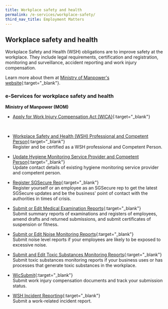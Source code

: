 ```yaml
---
title: Workplace safety and health
permalink: /e-services/workplace-safety/
third_nav_title: Employment Matters
---
```


## Workplace safety and health

Workplace Safety and Health (WSH) obligations are to improve safety at the workplace. They include legal requirements, certification and registration, monitoring and surveillance, accident reporting and work injury compensation.

Learn more about them at [Ministry of Manpower's website](https://www.mom.gov.sg/workplace-safety-and-health){:target="_blank"}.

### e-Services for workplace safety and health

**Ministry of Manpower (MOM)**

- [Apply for Work Injury Compensation Act (WICA)](https://www.mom.gov.sg/workplace-safety-and-health/work-injury-compensation){:target="_blank"}
<br>

- [Workplace Safety and Health (WSH) Professional and Competent Person](https://www.mom.gov.sg/eservices/services/registration-for-wsh-professionals-and-competent-persons){:target="_blank"}
<br>Register and be certified as a WSH professional and Competent Person.

- [Update Hygiene Monitoring Service Provider and Competent Person](https://form.gov.sg/#!/5bc03cfa91d216000f516f72){:target="_blank"}
<br>Update contact details of existing hygiene monitoring service provider and competent person.

- [Register SGSecure Rep](https://www.mom.gov.sg/eservices/services/register-sgsecure-rep){:target="_blank"}
<br>Register yourself or an employee as an SGSecure rep to get the latest SGSecure updates and be the business' point of contact with the authorities in times of crisis.

- [Submit or Edit Medical Examination Reports](https://www.mom.gov.sg/eservices/services/submit-and-manage-medical-examinations-reports){:target="_blank"}
<br>Submit summary reports of examinations and registers of employees, amend drafts and returned submissions, and submit certificates of suspension or fitness.

- [Submit or Edit Noise Monitoring Reports](https://www.mom.gov.sg/eservices/services/submit-and-manage-noise-monitoring-reports){:target="_blank"}
<br>Submit noise level reports if your employees are likely to be exposed to excessive noise.

- [Submit and Edit Toxic Substances Monitoring Reports](https://www.mom.gov.sg/eservices/services/submit-and-manage-toxic-substances-monitoring-reports){:target="_blank"}
<br>Submit toxic substances monitoring reports if your business uses or has processes that generate toxic substances in the workplace.

- [WicSubmit](https://www.mom.gov.sg/eservices/services/wicsubmit){:target="_blank"}
<br>Submit work injury compensation documents and track your submission status.

- [WSH Incident Reporting](https://www.mom.gov.sg/eservices/services/wsh-incident-reporting){:target="_blank"}
<br>Submit a work-related incident report.
